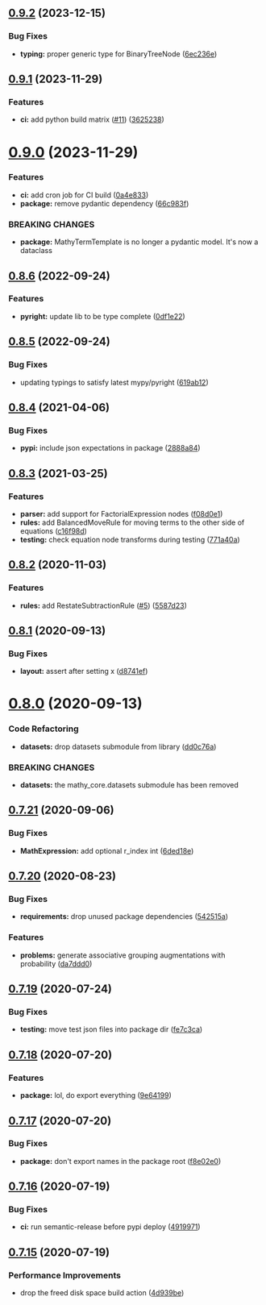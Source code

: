 ## [0.9.2](https://github.com/mathy/mathy_core/compare/v0.9.1...v0.9.2) (2023-12-15)

### Bug Fixes

- **typing:** proper generic type for BinaryTreeNode ([6ec236e](https://github.com/mathy/mathy_core/commit/6ec236e0b70e47b9f8e03a3f0ac54d872c3c0fb4))

## [0.9.1](https://github.com/mathy/mathy_core/compare/v0.9.0...v0.9.1) (2023-11-29)

### Features

- **ci:** add python build matrix ([#11](https://github.com/mathy/mathy_core/issues/11)) ([3625238](https://github.com/mathy/mathy_core/commit/3625238a7922aba686c66158a839fbe6013b84a4))

# [0.9.0](https://github.com/mathy/mathy_core/compare/v0.8.6...v0.9.0) (2023-11-29)

### Features

- **ci:** add cron job for CI build ([0a4e833](https://github.com/mathy/mathy_core/commit/0a4e83350bed9c2e654981ea7cd56b55d326cd1c))
- **package:** remove pydantic dependency ([66c983f](https://github.com/mathy/mathy_core/commit/66c983f252d22a2d0a9287b2de1f2ad70bcc85ad))

### BREAKING CHANGES

- **package:** MathyTermTemplate is no longer a pydantic model. It's now a dataclass

## [0.8.6](https://github.com/mathy/mathy_core/compare/v0.8.5...v0.8.6) (2022-09-24)

### Features

- **pyright:** update lib to be type complete ([0df1e22](https://github.com/mathy/mathy_core/commit/0df1e220d0235fd29bbd877ffe34fb79a8e1e448))

## [0.8.5](https://github.com/mathy/mathy_core/compare/v0.8.4...v0.8.5) (2022-09-24)

### Bug Fixes

- updating typings to satisfy latest mypy/pyright ([619ab12](https://github.com/mathy/mathy_core/commit/619ab12677372d0d6cc50196309adf026bc64e9d))

## [0.8.4](https://github.com/mathy/mathy_core/compare/v0.8.3...v0.8.4) (2021-04-06)

### Bug Fixes

- **pypi:** include json expectations in package ([2888a84](https://github.com/mathy/mathy_core/commit/2888a844a5e8bba938115a4ea2d2068ab5b9654d))

## [0.8.3](https://github.com/mathy/mathy_core/compare/v0.8.2...v0.8.3) (2021-03-25)

### Features

- **parser:** add support for FactorialExpression nodes ([f08d0e1](https://github.com/mathy/mathy_core/commit/f08d0e191c77f49c11a0fa78b43d3449f94b5bd0))
- **rules:** add BalancedMoveRule for moving terms to the other side of equations ([c16f98d](https://github.com/mathy/mathy_core/commit/c16f98d4ae6d33e4e05f38980038e951a7e0c047))
- **testing:** check equation node transforms during testing ([771a40a](https://github.com/mathy/mathy_core/commit/771a40a83c54e637c01adcfd63ed314f417091db))

## [0.8.2](https://github.com/mathy/mathy_core/compare/v0.8.1...v0.8.2) (2020-11-03)

### Features

- **rules:** add RestateSubtractionRule ([#5](https://github.com/mathy/mathy_core/issues/5)) ([5587d23](https://github.com/mathy/mathy_core/commit/5587d2308a8fe9e48e7680e122196d571349aa16))

## [0.8.1](https://github.com/mathy/mathy_core/compare/v0.8.0...v0.8.1) (2020-09-13)

### Bug Fixes

- **layout:** assert after setting x ([d8741ef](https://github.com/mathy/mathy_core/commit/d8741ef740f016c2430079164073cb376fecafd3))

# [0.8.0](https://github.com/mathy/mathy_core/compare/v0.7.21...v0.8.0) (2020-09-13)

### Code Refactoring

- **datasets:** drop datasets submodule from library ([dd0c76a](https://github.com/mathy/mathy_core/commit/dd0c76ab31280479af5374b127c0d71217a6a5bb))

### BREAKING CHANGES

- **datasets:** the mathy_core.datasets submodule has been removed

## [0.7.21](https://github.com/mathy/mathy_core/compare/v0.7.20...v0.7.21) (2020-09-06)

### Bug Fixes

- **MathExpression:** add optional r_index int ([6ded18e](https://github.com/mathy/mathy_core/commit/6ded18e02bae8fa09a656da779dd132440001d92))

## [0.7.20](https://github.com/mathy/mathy_core/compare/v0.7.19...v0.7.20) (2020-08-23)

### Bug Fixes

- **requirements:** drop unused package dependencies ([542515a](https://github.com/mathy/mathy_core/commit/542515a5089c2a3179a3c8b07aae0a6b98e7bfb9))

### Features

- **problems:** generate associative grouping augmentations with probability ([da7ddd0](https://github.com/mathy/mathy_core/commit/da7ddd0a44c92b5c4e702a6f4f6fe6bf6135b8f1))

## [0.7.19](https://github.com/mathy/mathy_core/compare/v0.7.18...v0.7.19) (2020-07-24)

### Bug Fixes

- **testing:** move test json files into package dir ([fe7c3ca](https://github.com/mathy/mathy_core/commit/fe7c3ca2505bb012daa4b9bef64dd8ae34d3c6ba))

## [0.7.18](https://github.com/mathy/mathy_core/compare/v0.7.17...v0.7.18) (2020-07-20)

### Features

- **package:** lol, do export everything ([9e64199](https://github.com/mathy/mathy_core/commit/9e64199290aa2e871faa775cf2ff004673d1da3f))

## [0.7.17](https://github.com/mathy/mathy_core/compare/v0.7.16...v0.7.17) (2020-07-20)

### Bug Fixes

- **package:** don't export names in the package root ([f8e02e0](https://github.com/mathy/mathy_core/commit/f8e02e0b13f26b47a9ca9d7a4de5eae64de152fe))

## [0.7.16](https://github.com/mathy/mathy_core/compare/v0.7.15...v0.7.16) (2020-07-19)

### Bug Fixes

- **ci:** run semantic-release before pypi deploy ([4919971](https://github.com/mathy/mathy_core/commit/4919971f4efcd19b42745696593d610a69bfd286))

## [0.7.15](https://github.com/mathy/mathy_core/compare/v0.7.14...v0.7.15) (2020-07-19)

### Performance Improvements

- drop the freed disk space build action ([4d939be](https://github.com/mathy/mathy_core/commit/4d939be5019ca2b4dfb967f92fc271e19b02b715))

